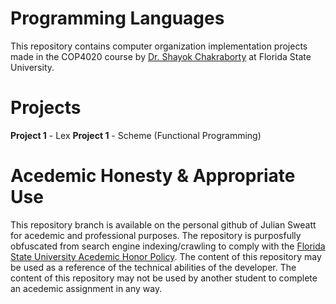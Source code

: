 # Programming Languages
This repository contains computer organization implementation projects made in the COP4020 course by [Dr. Shayok Chakraborty](http://shayokch.com) at Florida State University.

# Projects
**Project 1** - Lex
**Project 1** - Scheme (Functional Programming)

# Acedemic Honesty & Appropriate Use
This repository branch is available on the personal github of Julian Sweatt for acedemic and professional purposes. The repository is purposfully obfuscated from search engine indexing/crawling to comply with the [Florida State University Acedemic Honor Policy](https://fda.fsu.edu/sites/g/files/imported/storage/original/application/0ab8e9de6a98c1377d68de9717988bda.pdf). The content of this repository may be used as a reference of the technical abilities of the developer. The content of this repository may not be used by another student to complete an acedemic assignment in any way.